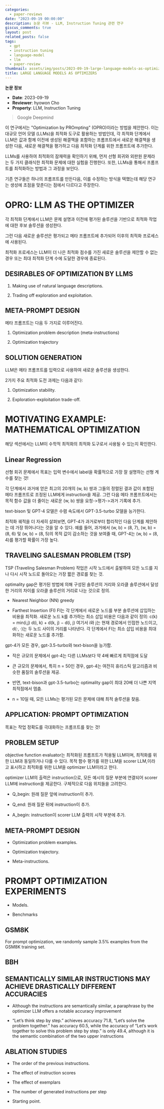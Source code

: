 ```yaml
---
categories:
  - paper-reviews
date: "2023-09-19 00:00:00"
description: 논문 리뷰 - LLM, Instruction Tuning 관련 연구
giscus_comments: true
layout: post
related_posts: false
tags:
  - gpt
  - instruction tuning
  - language-model
  - llm
  - paper-review
thumbnail: assets/img/posts/2023-09-19-large-language-models-as-optimizers/thumbnail.jpg
title: LARGE LANGUAGE MODELS AS OPTIMIZERS
---
```


**논문 정보**

- **Date**: 2023-09-19
- **Reviewer**: hyowon Cho
- **Property**: LLM, Instruction Tuning

> Google Deepmind

이 연구에서는 "Optimization by PROmpting" (OPRO)이라는 방법을 제안한다. 이는 대규모 언어 모델 (LLMs)을 최적화 도구로 활용하는 방법인데, 각 최적화 단계에서 LLM은 값과 함께 이전에 생성된 해결책을 포함하는 프롬프트에서 새로운 해결책을 생성한 다음, 새로운 해결책을 평가하고 다음 최적화 단계를 위한 프롬프트에 추가한다.

LLMs를 사용하여 최적화의 잠재력을 확인하기 위해, 먼저 선형 회귀와 외판원 문제라는 두 가지 클래식한 최적화 문제에 대한 실험을 진행한다. 또한, LLMs을 통해서 프롬프트를 최적화하는 방법과 그 과정을 보인다.

기존 연구들은 하나의 프롬프트를 만든다음, 이를 수정하는 방식을 택했는데 해당 연구는 생성에 초점을 맞춘다는 점에서 다르다고 주장한다.

# OPRO: LLM AS THE OPTIMIZER

각 최적화 단계에서 LLM은 문제 설명과 이전에 평가된 솔루션을 기반으로 최적화 작업에 대한 후보 솔루션을 생성한다.

그런 다음 새로운 솔루션은 평가되고 메타 프롬프트에 추가되어 이후의 최적화 프로세스에 사용된다.

최적화 프로세스는 LLM이 더 나은 최적화 점수를 가진 새로운 솔루션을 제안할 수 없는 경우 또는 최대 최적화 단계 수에 도달한 경우에 종료된다.

## DESIRABLES OF OPTIMIZATION BY LLMS

1. Making use of natural language descriptions.

1. Trading off exploration and exploitation.

## META-PROMPT DESIGN

메타 프롬프트는 다음 두 가지로 이루어진다.

1. Optimization problem description (meta-instructions)

1. Optimization trajectory

## SOLUTION GENERATION

LLM은 메타 프롬프트를 입력으로 사용하여 새로운 솔루션을 생성한다.

2가지 주요 최적화 도전 과제는 다음과 같다:

1. Optimization stability.

1. Exploration-exploitation trade-off.

# MOTIVATING EXAMPLE: MATHEMATICAL OPTIMIZATION

해당 섹션에서는 LLM이 수학적 최적화의 최적화 도구로서 사용될 수 있는지 확인한다.

## Linear Regression

선형 회귀 문제에서 목표는 입력 변수에서 label을 확률적으로 가장 잘 설명하는 선형 계수를 찾는 것!

각 단계에서 과거에 얻은 최고의 20개의 (w, b) 쌍과 그들의 정렬된 결과 값이 포함된 메타 프롬프트로 조정된 LLM에게 instruction을 제공. 그런 다음 메타 프롬프트에서는 목적 함수 값을 더 줄이는 새로운 (w, b) 쌍을 요청->평가->과거 기록에 추가.

text-bison 및 GPT-4 모델은 수렴 속도에서 GPT-3.5-turbo 모델을 능가한다.

최적화 궤적을 더 자세히 살펴보면, GPT-4가 과거로부터 합리적인 다음 단계를 제안하는 데 가장 뛰어나다는 것을 알 수 있다. 예를 들어, 과거에서 (w, b) = (8, 7), (w, b) = (8, 6) 및 (w, b) = (8, 5)의 목적 값이 감소하는 것을 보여줄 때, GPT-4는 (w, b) = (8, 4)를 평가할 확률이 가장 높다.

## TRAVELING SALESMAN PROBLEM (TSP)

TSP (Traveling Salesman Problem) 작업은 시작 노드에서 출발하여 모든 노드를 지나 다시 시작 노드로 돌아오는 가장 짧은 경로를 찾는 것.

optimality gap은 평가된 방법에 의해 구성된 솔루션의 거리와 오라클 솔루션에서 달성한 거리의 차이를 오라클 솔루션의 거리로 나눈 것으로 정의.

- Nearest Neighbor (NN)
  greedy

- Farthest Insertion (FI)
  FI는 각 단계에서 새로운 노드를 부분 솔루션에 삽입하는 비용을 최적화. 새로운 노드 k를 추가하는 최소 삽입 비용은 다음과 같이 정의:
  c(k) = min(i,j) d(i, k) + d(k, j) − d(i, j)
  여기서 i와 j는 현재 경로에서 인접한 노드이고, d(·, ·)는 두 노드 사이의 거리를 나타낸다. 각 단계에서 FI는 최소 삽입 비용을 최대화하는 새로운 노드를 추가함.

gpt-4가 모든 경우, gpt-3.5-turbo와 text-bison을 능가함.

- 작은 규모의 문제에서 gpt-4는 다른 LLMs보다 약 4배 빠르게 최적점에 도달

- 큰 규모의 문제에서, 특히 n = 50인 경우, gpt-4는 여전히 휴리스틱 알고리즘과 비슷한 품질의 솔루션을 제공.

- 반면, text-bison과 gpt-3.5-turbo는 optimality gap이 최대 20배 더 나쁜 지역 최적점에서 멈춤.

- n = 10일 때, 모든 LLMs는 평가된 모든 문제에 대해 최적 솔루션을 찾음.

## APPLICATION: PROMPT OPTIMIZATION

목표는 작업 정확도를 극대화하는 프롬프트를 찾는 것!

## PROBLEM SETUP

objective function evaluator는 최적화된 프롬프트가 적용될 LLM이며, 최적화를 위한 LLM과 동일하거나 다를 수 있다. 목적 함수 평가를 위한 LLM을 scorer LLM,이라고 표시하고 최적화를 위한 LLM을 optimizer LLM이라고 한다.

optimizer LLM의 출력은 instruction으로, 모든 예시의 질문 부분에 연결되어 scorer LLM에 instruction을 제공한다. 구체적으로 다음 위치들을 고려한다.

- Q_begin: 원래 질문 앞에 instruction이 추가.

- Q_end: 원래 질문 뒤에 instruction이 추가.

- A_begin: instruction이 scorer LLM 출력의 시작 부분에 추가.

## META-PROMPT DESIGN

- Optimization problem examples.

- Optimization trajectory.

- Meta-instructions.

# PROMPT OPTIMIZATION EXPERIMENTS

- Models.

- Benchmarks

## GSM8K

For prompt optimization, we randomly sample 3.5% examples from the GSM8K training set.

## BBH

## SEMANTICALLY SIMILAR INSTRUCTIONS MAY ACHIEVE DRASTICALLY DIFFERENT ACCURACIES

- Although the instructions are semantically similar, a paraphrase by the optimizer LLM offers a
  notable accuracy improvement

- “Let’s think step by step.” achieves accuracy 71.8, “Let’s solve the problem together.” has accuracy 60.5, while the accuracy of “Let’s work together to solve this problem step by step.” is only 49.4, although it is the semantic combination of the two upper instructions

## ABLATION STUDIES

- The order of the previous instructions.

- The effect of instruction scores

- The effect of exemplars

- The number of generated instructions per step

- Starting point.
